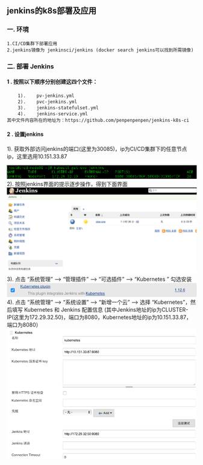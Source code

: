 ## jenkins的k8s部署及应用
### 一. 环境
    1.CI/CD集群下部署应用
    2.jenkins镜像为 jenkinsci/jenkins (docker search jenkins可以找到所需镜像)
### 二. 部署 Jenkins
####    1 . 按照以下顺序分别创建这四个文件：
        1).    pv-jenkins.yml
        2).    pvc-jenkins.yml
        3).    jenkins-statefulset.yml
        4).    jenkins-service.yml
    其中文件内容所在的地址为：https://github.com/penpenpenpen/jenkins-k8s-ci
####    2 . 设置jenkins
   1). 获取外部访问jenkins的端口(这里为30085)，ip为CI/CD集群下的任意节点ip，这里选用10.151.33.87
 <div style="text-align: center">
 <img src="picture/1.png"/>
 </div>
   2). 按照jenkins界面的提示逐步操作，得到下面界面
 <div style="text-align: center">
 <img src="picture/2.png"/>
 </div>
   3). 点击 “系统管理” —> “管理插件” —> “可选插件” —> “Kubernetes ” 勾选安装
 <div style="text-align: center">
 <img src="picture/3.png"/>
 </div>
  4).  点击 “系统管理” —> “系统设置” —> “新增一个云” —> 选择 “Kubernetes”，然后填写 Kubernetes 和 Jenkins 配置信息     
  (其中Jenkins地址的ip为CLUSTER-IP(这里为172.29.32.50)，端口为8080，Kubernetes地址的ip为10.151.33.87，端口为8080） 
 <div style="text-align: center">
 <img src="picture/4.png"/>
 </div>
